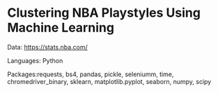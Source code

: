 # Clustering NBA Playstyles Using Machine Learning

Data: https://stats.nba.com/

Languages: Python


Packages:requests, bs4, pandas, pickle, seleniumm, time, chromedriver_binary, sklearn, matplotlib.pyplot, seaborn, numpy, scipy
